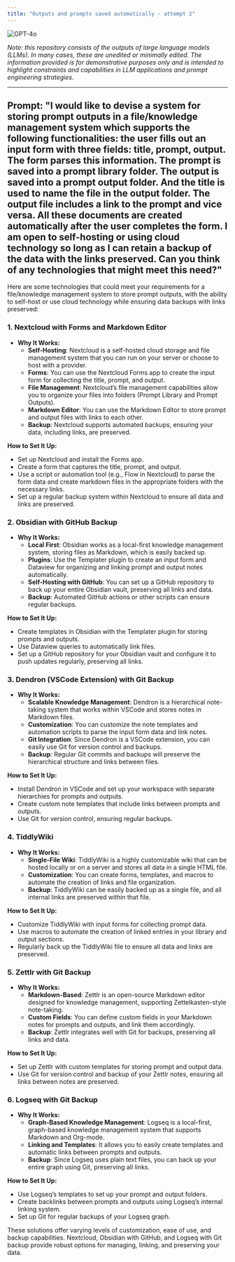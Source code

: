 ```yaml
---
title: "Outputs and prompts saved automatically - attempt 2"
---
```

![GPT-4o](https://img.shields.io/badge/GPT--4o-3333FF?style=for-the-badge&logo=openai&logoColor=white)



*Note: this repository consists of the outputs of large language models (LLMs). In many cases, these are unedited or minimally edited. The information provided is for demonstrative purposes only and is intended to highlight constraints and capabilities in LLM applications and prompt engineering strategies.*


---
Prompt: "I would like to devise a system for storing prompt outputs in a file/knowledge management system which supports the following functionalities: the user fills out an input form with three fields: title, prompt, output. The form parses this information. The prompt is saved into a prompt library folder. The output is saved into a prompt output folder. And the title is used to name the file in the output folder. The output file includes a link to the prompt and vice versa. All these documents are created automatically after the user completes the form. I am open to self-hosting or using cloud technology so long as I can retain a backup of the data with the links preserved. Can you think of any technologies that might meet this need?"
---
Here are some technologies that could meet your requirements for a file/knowledge management system to store prompt outputs, with the ability to self-host or use cloud technology while ensuring data backups with links preserved:

### 1. **Nextcloud with Forms and Markdown Editor**
   - **Why It Works:**
     - **Self-Hosting**: Nextcloud is a self-hosted cloud storage and file management system that you can run on your server or choose to host with a provider.
     - **Forms**: You can use the Nextcloud Forms app to create the input form for collecting the title, prompt, and output.
     - **File Management**: Nextcloud’s file management capabilities allow you to organize your files into folders (Prompt Library and Prompt Outputs).
     - **Markdown Editor**: You can use the Markdown Editor to store prompt and output files with links to each other.
     - **Backup**: Nextcloud supports automated backups, ensuring your data, including links, are preserved.

   **How to Set It Up:**
   - Set up Nextcloud and install the Forms app.
   - Create a form that captures the title, prompt, and output.
   - Use a script or automation tool (e.g., Flow in Nextcloud) to parse the form data and create markdown files in the appropriate folders with the necessary links.
   - Set up a regular backup system within Nextcloud to ensure all data and links are preserved.

### 2. **Obsidian with GitHub Backup**
   - **Why It Works:**
     - **Local First**: Obsidian works as a local-first knowledge management system, storing files as Markdown, which is easily backed up.
     - **Plugins**: Use the Templater plugin to create an input form and Dataview for organizing and linking prompt and output notes automatically.
     - **Self-Hosting with GitHub**: You can set up a GitHub repository to back up your entire Obsidian vault, preserving all links and data.
     - **Backup**: Automated GitHub actions or other scripts can ensure regular backups.

   **How to Set It Up:**
   - Create templates in Obsidian with the Templater plugin for storing prompts and outputs.
   - Use Dataview queries to automatically link files.
   - Set up a GitHub repository for your Obsidian vault and configure it to push updates regularly, preserving all links.

### 3. **Dendron (VSCode Extension) with Git Backup**
   - **Why It Works:**
     - **Scalable Knowledge Management**: Dendron is a hierarchical note-taking system that works within VSCode and stores notes in Markdown files.
     - **Customization**: You can customize the note templates and automation scripts to parse the input form data and link notes.
     - **Git Integration**: Since Dendron is a VSCode extension, you can easily use Git for version control and backups.
     - **Backup**: Regular Git commits and backups will preserve the hierarchical structure and links between files.

   **How to Set It Up:**
   - Install Dendron in VSCode and set up your workspace with separate hierarchies for prompts and outputs.
   - Create custom note templates that include links between prompts and outputs.
   - Use Git for version control, ensuring regular backups.

### 4. **TiddlyWiki**
   - **Why It Works:**
     - **Single-File Wiki**: TiddlyWiki is a highly customizable wiki that can be hosted locally or on a server and stores all data in a single HTML file.
     - **Customization**: You can create forms, templates, and macros to automate the creation of links and file organization.
     - **Backup**: TiddlyWiki can be easily backed up as a single file, and all internal links are preserved within that file.

   **How to Set It Up:**
   - Customize TiddlyWiki with input forms for collecting prompt data.
   - Use macros to automate the creation of linked entries in your library and output sections.
   - Regularly back up the TiddlyWiki file to ensure all data and links are preserved.

### 5. **Zettlr with Git Backup**
   - **Why It Works:**
     - **Markdown-Based**: Zettlr is an open-source Markdown editor designed for knowledge management, supporting Zettelkasten-style note-taking.
     - **Custom Fields**: You can define custom fields in your Markdown notes for prompts and outputs, and link them accordingly.
     - **Backup**: Zettlr integrates well with Git for backups, preserving all links and data.

   **How to Set It Up:**
   - Set up Zettlr with custom templates for storing prompt and output data.
   - Use Git for version control and backup of your Zettlr notes, ensuring all links between notes are preserved.

### 6. **Logseq with Git Backup**
   - **Why It Works:**
     - **Graph-Based Knowledge Management**: Logseq is a local-first, graph-based knowledge management system that supports Markdown and Org-mode.
     - **Linking and Templates**: It allows you to easily create templates and automatic links between prompts and outputs.
     - **Backup**: Since Logseq uses plain text files, you can back up your entire graph using Git, preserving all links.

   **How to Set It Up:**
   - Use Logseq’s templates to set up your prompt and output folders.
   - Create backlinks between prompts and outputs using Logseq’s internal linking system.
   - Set up Git for regular backups of your Logseq graph.

These solutions offer varying levels of customization, ease of use, and backup capabilities. Nextcloud, Obsidian with GitHub, and Logseq with Git backup provide robust options for managing, linking, and preserving your data.